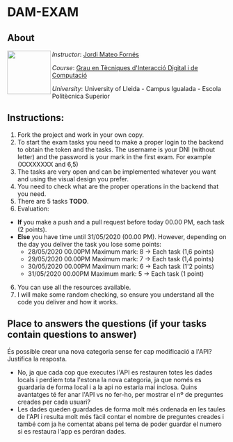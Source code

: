 # DAM-EXAM

## About

<img align="left" width="100" height="100" src="https://user-images.githubusercontent.com/61190134/76793662-b6b8bd00-67c5-11ea-83b2-efcc9ed462fc.png">

*Instructor*: [Jordi Mateo Fornés](http:jordimateofornes.com)

*Course*: [Grau en Tècniques d'Interacció Digital i de Computació](http://www.grauinteraccioicomputacio.udl.cat/ca/index.html)

*University*: University of Lleida - Campus Igualada - Escola Politècnica Superior

## Instructions:

1. Fork the project and work in your own copy.
2. To start the exam tasks you need to make a proper login to the backend to obtain the token and the tasks. The username is your DNI (without letter) and the password is your mark in the first exam. For example (XXXXXXXX and 6,5)
3. The tasks are very open and can be implemented whatever you want and using the visual design you prefer.
4. You need to check what are the proper operations in the backend that you need.
5. There are 5 tasks **TODO**.
6. Evaluation: 
  * **If** you make a push and a pull request before today 00.00 PM, each task (2 points).
  * **Else** you have time until 31/05/2020 (00.00 PM). However, depending on the day you deliver the task you lose some points:
    * 28/05/2020 00.00PM Maximum mark: 8 -> Each task (1,6 points)
    * 29/05/2020 00.00PM Maximum mark: 7 -> Each task (1,4 points)
    * 30/05/2020 00.00PM Maximum mark: 6 -> Each task (1'2 points)
    * 31/05/2020 00.00PM Maximum mark: 5 -> Each task (1 point)
6. You can use all the resources available.
7. I will make some random checking, so ensure you understand all the code you deliver and how it works.

## Place to answers the questions (if your tasks contain questions to answer)

És possible crear una nova categoria sense fer cap modificació a l'API? Justifica la resposta.
- No, ja que cada cop que executes l'API es restauren totes les dades locals i perdíem tota l'estona la nova categoria, ja que només es guardaria de forma local i a la api no estaria mai inclosa.
Quins avantatges té fer anar l'API vs no fer-ho, per mostrar el nº de preguntes creades per cada usuari?
- Les dades queden guardades de forma molt més ordenada en les taules de l'API i resulta molt més fàcil contar el nombre de preguntes creades i també com ja he comentat abans pel tema de poder guardar el numero si es restaura l'app es perdran dades.


